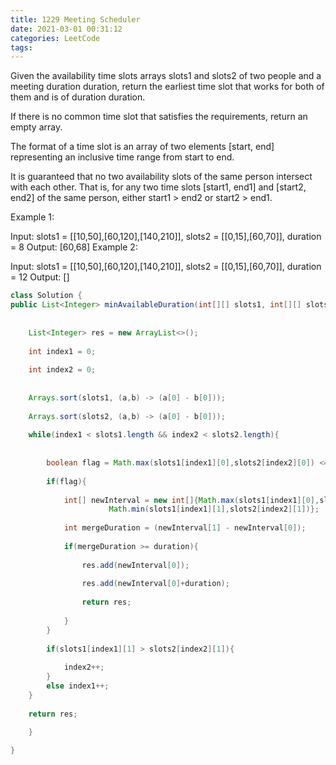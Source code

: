 ```yaml
---
title: 1229 Meeting Scheduler
date: 2021-03-01 00:31:12
categories: LeetCode
tags:
---
```



Given the availability time slots arrays slots1 and slots2 of two people and a meeting duration duration, return the earliest time slot that works for both of them and is of duration duration.

If there is no common time slot that satisfies the requirements, return an empty array.

The format of a time slot is an array of two elements [start, end] representing an inclusive time range from start to end.

It is guaranteed that no two availability slots of the same person intersect with each other. That is, for any two time slots [start1, end1] and [start2, end2] of the same person, either start1 > end2 or start2 > end1.

 

Example 1:

Input: slots1 = [[10,50],[60,120],[140,210]], slots2 = [[0,15],[60,70]], duration = 8
Output: [60,68]
Example 2:

Input: slots1 = [[10,50],[60,120],[140,210]], slots2 = [[0,15],[60,70]], duration = 12
Output: []


```java
class Solution {
public List<Integer> minAvailableDuration(int[][] slots1, int[][] slots2, int duration) {
    
    
    List<Integer> res = new ArrayList<>();
    
    int index1 = 0;
    
    int index2 = 0;
    
    
    Arrays.sort(slots1, (a,b) -> (a[0] - b[0]));
    
    Arrays.sort(slots2, (a,b) -> (a[0] - b[0]));
    
    while(index1 < slots1.length && index2 < slots2.length){
        
        
        boolean flag = Math.max(slots1[index1][0],slots2[index2][0]) <= Math.min(slots1[index1][1],slots2[index2][1]);
        
        if(flag){
            
            int[] newInterval = new int[]{Math.max(slots1[index1][0],slots2[index2][0]),
                      Math.min(slots1[index1][1],slots2[index2][1])};
            
            int mergeDuration = (newInterval[1] - newInterval[0]);
             
            if(mergeDuration >= duration){
                
                res.add(newInterval[0]);
                
                res.add(newInterval[0]+duration);
                
                return res;
                
            }
        }
        
        if(slots1[index1][1] > slots2[index2][1]){
            
            index2++;
        }
        else index1++;
    }
    
    return res;
    
    }

}
```
